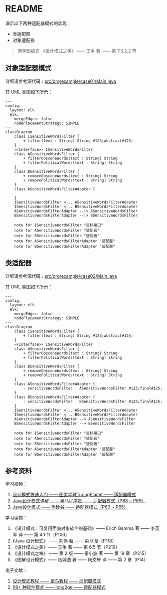 # README
演示以下两种适配器模式的实现：
+ 类适配器
+ 对象适配器
> 案例改编自 《设计模式之美》—— 王争 著 —— 第 7.3.2.2 节
## 对象适配器模式
详细请参考源代码：[src/org/example/case01/Main.java](./src/org/example/case01/Main.java)

其 UML 类图如下所示：
```mermaid
---
config:
  layout: elk
  elk:
    mergeEdges: false
    nodePlacementStrategy: SIMPLE
---
classDiagram
    class ISensitiveWordsFilter {
        + filter(text : String) String #123;abstract#125;
    } 
    <<Interface>> ISensitiveWordsFilter
    class ASensitiveWordsFilter {
        + filterObsceneWords(text : String) String
        + filterPoliticalWords(text : String) String
    }
    class BSensitiveWordsFilter {
        + removeObsceneWords(text : String) String
        + removePoliticalWords(text : String) String
    }
    class ASensitiveWordsFilterAdapter {

    }
    ISensitiveWordsFilter <|.. ASensitiveWordsFilterAdapter
    ISensitiveWordsFilter <|.. BSensitiveWordsFilterAdapter
    ASensitiveWordsFilterAdapter --|> ASensitiveWordsFilter
    BSensitiveWordsFilterAdapter --|> BSensitiveWordsFilter

    note for ISensitiveWordsFilter "目标接口"
    note for ASensitiveWordsFilter "适配者"
    note for BSensitiveWordsFilter "适配者"
    note for ASensitiveWordsFilterAdapter "适配器"
    note for BSensitiveWordsFilterAdapter "适配器"
```
## 类适配器
详细请参考源代码：[src/org/example/case02/Main.java](./src/org/example/case02/Main.java)

其 UML 类图如下所示：
```mermaid
---
config:
  layout: elk
  elk:
    mergeEdges: false
    nodePlacementStrategy: SIMPLE
---
classDiagram
    class ISensitiveWordsFilter {
        + filter(text : String) String #123;abstract#125;
    } 
    <<Interface>> ISensitiveWordsFilter
    class ASensitiveWordsFilter {
        + filterObsceneWords(text : String) String
        + filterPoliticalWords(text : String) String
    }
    class BSensitiveWordsFilter {
        + removeObsceneWords(text : String) String
        + removePoliticalWords(text : String) String
    }
    class ASensitiveWordsFilterAdapter {
        - sensitiveWordsFilter : ASensitiveWordsFilter #123;final#125;
    }
    class BSensitiveWordsFilterAdapter {
        - sensitiveWordsFilter : BSensitiveWordsFilter #123;final#125;
    }
    ISensitiveWordsFilter <|.. ASensitiveWordsFilterAdapter
    ISensitiveWordsFilter <|.. BSensitiveWordsFilterAdapter
    ASensitiveWordsFilterAdapter --> ASensitiveWordsFilter
    BSensitiveWordsFilterAdapter --> BSensitiveWordsFilter

    note for ISensitiveWordsFilter "目标接口"
    note for ASensitiveWordsFilter "适配者"
    note for BSensitiveWordsFilter "适配者"
    note for ASensitiveWordsFilterAdapter "适配器"
    note for BSensitiveWordsFilterAdapter "适配器"
```
## 参考资料
学习视频：
1. [设计模式快速入门 —— 图灵星球TuringPlanet —— 适配器模式](https://www.bilibili.com/video/BV1AX4y1S7Y8)
2. [Java设计模式详解 —— 黑马程序员 —— 适配器模式（P63 ~ P69）](https://www.bilibili.com/video/BV1Np4y1z7BU?p=63)
3. [Java设计模式 —— 尚硅谷 —— 适配器模式（P60 ~ P65）](https://www.bilibili.com/video/BV1G4411c7N4?p=60)

学习读物：
1. 《设计模式：可复用面向对象软件的基础》—— Erich Gamma 著 —— 李英军 译 —— 第 4.1 节（P106）
2. 《Java 设计模式》 —— 刘伟 著 —— 第 9 章（P118）
3. 《设计模式之美》—— 王争 著 —— 第 6.5 节（P219）
4. 《设计模式之禅》 —— 第 2 版 —— 秦小波 著 —— 第 19 章（P215）
5. 《图解设计模式》—— 结城浩 著 —— 杨文轩 译 —— 第 2 章（P14）

电子文献：
1. [设计模式教程 —— 菜鸟教程 —— 适配器模式](https://www.runoob.com/design-pattern/adapter-pattern.html)
2. [99+ 种软件模式 —— long2ge —— 适配器模式](https://learnku.com/docs/99-software-pattern/adapter-pattern/11965)